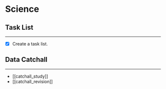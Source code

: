 # Science
## Task List
---
- [x] Create a task list.
## Data Catchall
--- 
- [[catchall_study]]
- [[catchall_revision]]

